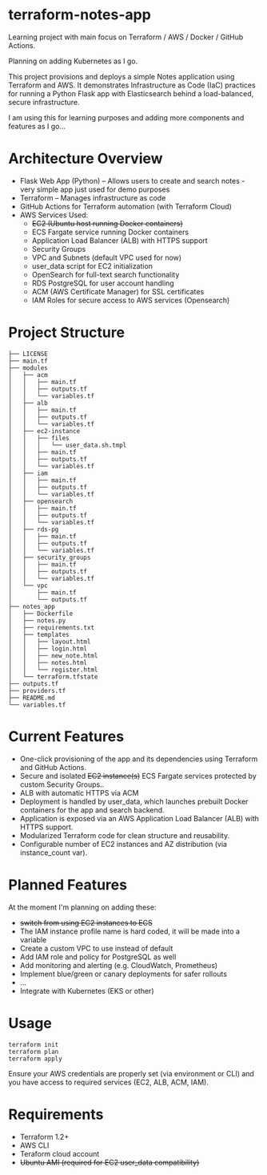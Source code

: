 # terraform-notes-app
Learning project with main focus on Terraform / AWS / Docker / GitHub Actions.

Planning on adding Kubernetes as I go.

This project provisions and deploys a simple Notes application using Terraform and AWS. It demonstrates Infrastructure as Code (IaC) practices for running a Python Flask app with Elasticsearch behind a load-balanced, secure infrastructure.

I am using this for learning purposes and adding more components and features as I go... 

# Architecture Overview

* Flask Web App (Python) – Allows users to create and search notes - very simple app just used for demo purposes
* Terraform – Manages infrastructure as code
* GitHub Actions for Terraform automation (with Terraform Cloud)
* AWS Services Used:
  * ~~EC2 (Ubuntu host running Docker containers)~~
  * ECS Fargate service running Docker containers
  * Application Load Balancer (ALB) with HTTPS support
  * Security Groups
  * VPC and Subnets (default VPC used for now)
  * user_data script for EC2 initialization
  * OpenSearch for full-text search functionality
  * RDS PostgreSQL for user account handling
  * ACM (AWS Certificate Manager) for SSL certificates
  * IAM Roles for secure access to AWS services (Opensearch)

# Project Structure

```
├── LICENSE
├── main.tf
├── modules
│   ├── acm
│   │   ├── main.tf
│   │   ├── outputs.tf
│   │   └── variables.tf
│   ├── alb
│   │   ├── main.tf
│   │   ├── outputs.tf
│   │   └── variables.tf
│   ├── ec2-instance
│   │   ├── files
│   │   │   └── user_data.sh.tmpl
│   │   ├── main.tf
│   │   ├── outputs.tf
│   │   └── variables.tf
│   ├── iam
│   │   ├── main.tf
│   │   ├── outputs.tf
│   │   └── variables.tf
│   ├── opensearch
│   │   ├── main.tf
│   │   ├── outputs.tf
│   │   └── variables.tf
│   ├── rds-pg
│   │   ├── main.tf
│   │   ├── outputs.tf
│   │   └── variables.tf
│   ├── security_groups
│   │   ├── main.tf
│   │   ├── outputs.tf
│   │   └── variables.tf
│   └── vpc
│       ├── main.tf
│       └── outputs.tf
├── notes_app
│   ├── Dockerfile
│   ├── notes.py
│   ├── requirements.txt
│   ├── templates
│   │   ├── layout.html
│   │   ├── login.html
│   │   ├── new_note.html
│   │   ├── notes.html
│   │   └── register.html
│   └── terraform.tfstate
├── outputs.tf
├── providers.tf
├── README.md
└── variables.tf
```



# Current Features

* One-click provisioning of the app and its dependencies using Terraform and GitHub Actions.
* Secure and isolated ~~EC2 instance(s)~~ ECS Fargate services protected by custom Security Groups..
* ALB with automatic HTTPS via ACM
* Deployment is handled by user_data, which launches prebuilt Docker containers for the app and search backend.
* Application is exposed via an AWS Application Load Balancer (ALB) with HTTPS support.
* Modularized Terraform code for clean structure and reusability.
* Configurable number of EC2 instances and AZ distribution (via instance_count var).


# Planned Features

At the moment I'm planning on adding these:
* ~~switch from using EC2 instances to ECS~~
* The IAM instance profile name is hard coded, it will be made into a variable
* Create a custom VPC to use instead of default
* Add IAM role and policy for PostgreSQL as well
* Add monitoring and alerting (e.g. CloudWatch, Prometheus)
* Implement blue/green or canary deployments for safer rollouts
* ...
* Integrate with Kubernetes (EKS or other)


# Usage
```
terraform init
terraform plan
terraform apply
```
Ensure your AWS credentials are properly set (via environment or CLI) and you have access to required services (EC2, ALB, ACM, IAM).

# Requirements

* Terraform 1.2+
* AWS CLI
* Teraform cloud account
* ~~Ubuntu AMI (required for EC2 user_data compatibility)~~



